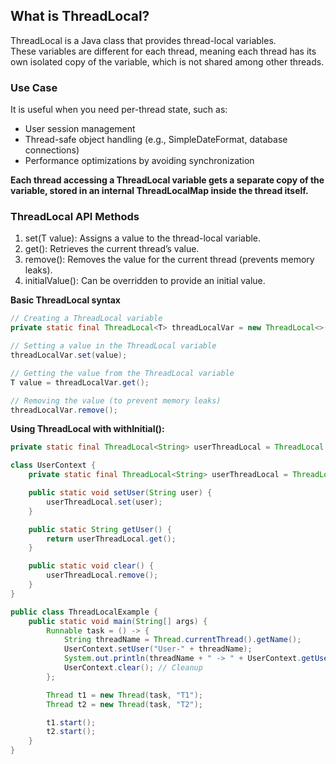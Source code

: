 ## What is ThreadLocal?

ThreadLocal<T> is a Java class that provides thread-local variables.</br> 
These variables are different for each thread, meaning each thread has its own isolated copy of the variable, which is not shared among other threads.


### Use Case

It is useful when you need per-thread state, such as:
* User session management
* Thread-safe object handling (e.g., SimpleDateFormat, database connections)
* Performance optimizations by avoiding synchronization

**Each thread accessing a ThreadLocal variable gets a separate copy of the variable, stored in an internal ThreadLocalMap inside the thread itself.**

### ThreadLocal API Methods
1.	set(T value): Assigns a value to the thread-local variable.
2.	get(): Retrieves the current thread’s value.
3.	remove(): Removes the value for the current thread (prevents memory leaks).
4.	initialValue(): Can be overridden to provide an initial value.

**Basic ThreadLocal syntax**

```java
// Creating a ThreadLocal variable
private static final ThreadLocal<T> threadLocalVar = new ThreadLocal<>();

// Setting a value in the ThreadLocal variable
threadLocalVar.set(value);

// Getting the value from the ThreadLocal variable
T value = threadLocalVar.get();

// Removing the value (to prevent memory leaks)
threadLocalVar.remove();
```

**Using ThreadLocal with withInitial():**

```java
private static final ThreadLocal<String> userThreadLocal = ThreadLocal.withInitial(() -> "Guest");
```

```java
class UserContext {
    private static final ThreadLocal<String> userThreadLocal = ThreadLocal.withInitial(() -> "Guest");

    public static void setUser(String user) {
        userThreadLocal.set(user);
    }

    public static String getUser() {
        return userThreadLocal.get();
    }

    public static void clear() {
        userThreadLocal.remove();
    }
}

public class ThreadLocalExample {
    public static void main(String[] args) {
        Runnable task = () -> {
            String threadName = Thread.currentThread().getName();
            UserContext.setUser("User-" + threadName);
            System.out.println(threadName + " -> " + UserContext.getUser());
            UserContext.clear(); // Cleanup
        };

        Thread t1 = new Thread(task, "T1");
        Thread t2 = new Thread(task, "T2");

        t1.start();
        t2.start();
    }
}
```